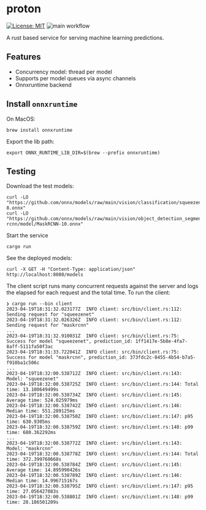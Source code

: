 # proton

[![License: MIT](https://img.shields.io/badge/License-MIT-yellow.svg)](https://opensource.org/licenses/MIT)
![main workflow](https://github.com/martinabeleda/proton/actions/workflows/rust.yml/badge.svg)

A rust based service for serving machine learning predictions.

## Features

- Concurrency model: thread per model
- Supports per model queues via async channels
- Onnxruntime backend

## Install `onnxruntime`

On MacOS:

```shell
brew install onnxruntime
```

Export the lib path:

```shell
export ONNX_RUNTIME_LIB_DIR=$(brew --prefix onnxruntime)
```

## Testing

Download the test models:

```shell
curl -LO "https://github.com/onnx/models/raw/main/vision/classification/squeezenet/model/squeezenet1.0-8.onnx"
curl -LO "https://github.com/onnx/models/raw/main/vision/object_detection_segmentation/mask-rcnn/model/MaskRCNN-10.onnx"
```

Start the service

```shell
cargo run
```

See the deployed models:

```shell
curl -X GET -H "Content-Type: application/json" http://localhost:8080/models
```

The client script runs many concurrent requests against the server and logs the elapsed for each
request and the total time. To run the client:

```shell
❯ cargo run --bin client
2023-04-19T18:31:32.023177Z  INFO client: src/bin/client.rs:112: Sending request for "squeezenet"
2023-04-19T18:31:32.026326Z  INFO client: src/bin/client.rs:112: Sending request for "maskrcnn"
...
2023-04-19T18:31:32.910031Z  INFO client: src/bin/client.rs:75: Success for model "squeezenet", prediction_id: 1ff1417e-5b8e-4fa7-8aff-5111fa50f3ac
2023-04-19T18:31:33.722041Z  INFO client: src/bin/client.rs:75: Success for model "maskrcnn", prediction_id: 373fdc2c-8455-4b54-b7a5-f910ba1c506c
...
2023-04-19T18:32:00.538712Z  INFO client: src/bin/client.rs:143: Model: "squeezenet"
2023-04-19T18:32:00.538725Z  INFO client: src/bin/client.rs:144: Total time: 13.100649499s
2023-04-19T18:32:00.538734Z  INFO client: src/bin/client.rs:145: Average time: 524.025979ms
2023-04-19T18:32:00.538742Z  INFO client: src/bin/client.rs:146: Median time: 551.289125ms
2023-04-19T18:32:00.538750Z  INFO client: src/bin/client.rs:147: p95 time: 630.9305ms
2023-04-19T18:32:00.538759Z  INFO client: src/bin/client.rs:148: p99 time: 680.362292ms
...
2023-04-19T18:32:00.538772Z  INFO client: src/bin/client.rs:143: Model: "maskrcnn"
2023-04-19T18:32:00.538778Z  INFO client: src/bin/client.rs:144: Total time: 372.399760668s
2023-04-19T18:32:00.538784Z  INFO client: src/bin/client.rs:145: Average time: 14.895990426s
2023-04-19T18:32:00.538789Z  INFO client: src/bin/client.rs:146: Median time: 14.996715167s
2023-04-19T18:32:00.538795Z  INFO client: src/bin/client.rs:147: p95 time: 27.056427083s
2023-04-19T18:32:00.538801Z  INFO client: src/bin/client.rs:148: p99 time: 28.186501209s
```
